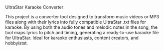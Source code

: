 UltraStar Karaoke Converter

This project is a converter tool designed to transform music videos or MP3 files along with their lyrics into fully compatible UltraStar .txt files for karaoke. By using both the audio tones and melodic notes in the song, the tool maps lyrics to pitch and timing, generating a ready-to-use karaoke file for UltraStar. Ideal for karaoke enthusiasts, content creators, and hobbyistst.

